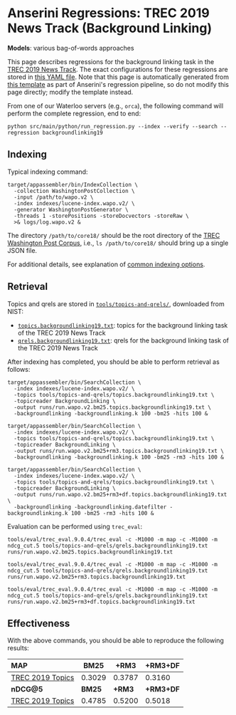 # Anserini Regressions: TREC 2019 News Track (Background Linking)

**Models**: various bag-of-words approaches

This page describes regressions for the background linking task in the [TREC 2019 News Track](http://trec-news.org/).
The exact configurations for these regressions are stored in [this YAML file](../src/main/resources/regression/backgroundlinking19.yaml).
Note that this page is automatically generated from [this template](../src/main/resources/docgen/templates/backgroundlinking19.template) as part of Anserini's regression pipeline, so do not modify this page directly; modify the template instead.

From one of our Waterloo servers (e.g., `orca`), the following command will perform the complete regression, end to end:

```
python src/main/python/run_regression.py --index --verify --search --regression backgroundlinking19
```

## Indexing

Typical indexing command:

```
target/appassembler/bin/IndexCollection \
  -collection WashingtonPostCollection \
  -input /path/to/wapo.v2 \
  -index indexes/lucene-index.wapo.v2/ \
  -generator WashingtonPostGenerator \
  -threads 1 -storePositions -storeDocvectors -storeRaw \
  >& logs/log.wapo.v2 &
```

The directory `/path/to/core18/` should be the root directory of the [TREC Washington Post Corpus](https://trec.nist.gov/data/wapost/), i.e., `ls /path/to/core18/`
should bring up a single JSON file.

For additional details, see explanation of [common indexing options](common-indexing-options.md).

## Retrieval

Topics and qrels are stored in [`tools/topics-and-qrels/`](../tools/topics-and-qrels/), downloaded from NIST:

+ [`topics.backgroundlinking19.txt`](../tools/topics-and-qrels/topics.backgroundlinking19.txt): topics for the background linking task of the TREC 2019 News Track
+ [`qrels.backgroundlinking19.txt`](../tools/topics-and-qrels/qrels.backgroundlinking19.txt): qrels for the background linking task of the TREC 2019 News Track

After indexing has completed, you should be able to perform retrieval as follows:

```
target/appassembler/bin/SearchCollection \
  -index indexes/lucene-index.wapo.v2/ \
  -topics tools/topics-and-qrels/topics.backgroundlinking19.txt \
  -topicreader BackgroundLinking \
  -output runs/run.wapo.v2.bm25.topics.backgroundlinking19.txt \
  -backgroundlinking -backgroundlinking.k 100 -bm25 -hits 100 &

target/appassembler/bin/SearchCollection \
  -index indexes/lucene-index.wapo.v2/ \
  -topics tools/topics-and-qrels/topics.backgroundlinking19.txt \
  -topicreader BackgroundLinking \
  -output runs/run.wapo.v2.bm25+rm3.topics.backgroundlinking19.txt \
  -backgroundlinking -backgroundlinking.k 100 -bm25 -rm3 -hits 100 &

target/appassembler/bin/SearchCollection \
  -index indexes/lucene-index.wapo.v2/ \
  -topics tools/topics-and-qrels/topics.backgroundlinking19.txt \
  -topicreader BackgroundLinking \
  -output runs/run.wapo.v2.bm25+rm3+df.topics.backgroundlinking19.txt \
  -backgroundlinking -backgroundlinking.datefilter -backgroundlinking.k 100 -bm25 -rm3 -hits 100 &
```

Evaluation can be performed using `trec_eval`:

```
tools/eval/trec_eval.9.0.4/trec_eval -c -M1000 -m map -c -M1000 -m ndcg_cut.5 tools/topics-and-qrels/qrels.backgroundlinking19.txt runs/run.wapo.v2.bm25.topics.backgroundlinking19.txt

tools/eval/trec_eval.9.0.4/trec_eval -c -M1000 -m map -c -M1000 -m ndcg_cut.5 tools/topics-and-qrels/qrels.backgroundlinking19.txt runs/run.wapo.v2.bm25+rm3.topics.backgroundlinking19.txt

tools/eval/trec_eval.9.0.4/trec_eval -c -M1000 -m map -c -M1000 -m ndcg_cut.5 tools/topics-and-qrels/qrels.backgroundlinking19.txt runs/run.wapo.v2.bm25+rm3+df.topics.backgroundlinking19.txt
```

## Effectiveness

With the above commands, you should be able to reproduce the following results:

| **MAP**                                                                                                      | **BM25**  | **+RM3**  | **+RM3+DF**|
|:-------------------------------------------------------------------------------------------------------------|-----------|-----------|-----------|
| [TREC 2019 Topics](https://github.com/castorini/anserini-tools/tree/master/topics-and-qrels/topics.backgroundlinking19.txt)| 0.3029    | 0.3787    | 0.3160    |
| **nDCG@5**                                                                                                   | **BM25**  | **+RM3**  | **+RM3+DF**|
| [TREC 2019 Topics](https://github.com/castorini/anserini-tools/tree/master/topics-and-qrels/topics.backgroundlinking19.txt)| 0.4785    | 0.5200    | 0.5018    |

